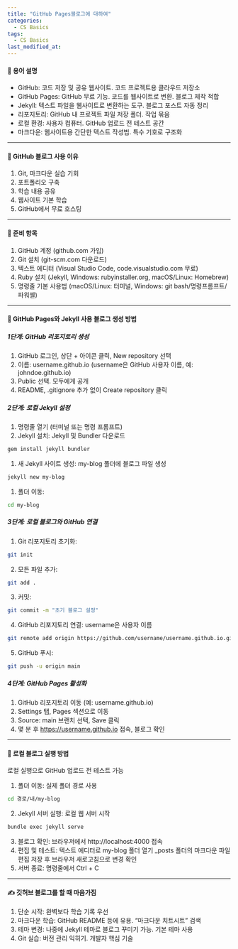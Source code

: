 ```yaml
---
title: "GitHub Pages블로그에 대하여"
categories:
  - CS Basics
tags:
  - CS Basics
last_modified_at:
---
```

#### 📌 용어 설명
- GitHub: 코드 저장 및 공유 웹사이트. 코드 프로젝트용 클라우드 저장소
- GitHub Pages: GitHub 무료 기능. 코드를 웹사이트로 변환. 블로그 제작 적합
- Jekyll: 텍스트 파일을 웹사이트로 변환하는 도구. 블로그 포스트 자동 정리
- 리포지토리: GitHub 내 프로젝트 파일 저장 폴더. 작업 묶음
- 로컬 환경: 사용자 컴퓨터. GitHub 업로드 전 테스트 공간
- 마크다운: 웹사이트용 간단한 텍스트 작성법. 특수 기호로 구조화

---
#### 📌 GitHub 블로그 사용 이유
1. Git, 마크다운 실습 기회
2. 포트폴리오 구축
3. 학습 내용 공유
4. 웹사이트 기본 학습
5. GitHub에서 무료 호스팅

---
#### 📌 준비 항목
1. GitHub 계정 (github.com 가입)
2. Git 설치 (git-scm.com 다운로드)
3. 텍스트 에디터 (Visual Studio Code, code.visualstudio.com 무료)
4. Ruby 설치 (Jekyll, Windows: rubyinstaller.org, macOS/Linux: Homebrew)
5. 명령줄 기본 사용법 (macOS/Linux: 터미널, Windows: git bash/명령프롬프트/파워셸)

---
#### 📌 GitHub Pages와 Jekyll 사용 블로그 생성 방법
##### 1단계: GitHub 리포지토리 생성
1. GitHub 로그인, 상단 + 아이콘 클릭, New repository 선택
2. 이름: username.github.io (username은 GitHub 사용자 이름, 예: johndoe.github.io)
3. Public 선택. 모두에게 공개
4. README, .gitignore 추가 없이 Create repository 클릭

##### 2단계: 로컬 Jekyll 설정
1. 명령줄 열기 (터미널 또는 명령 프롬프트)
2. Jekyll 설치: Jekyll 및 Bundler 다운로드
  ```bash
  gem install jekyll bundler
  ```
1. 새 Jekyll 사이트 생성: my-blog 폴더에 블로그 파일 생성
```bash
jekyll new my-blog
```
1. 폴더 이동:
```bash
cd my-blog
```

##### 3단계: 로컬 블로그와 GitHub 연결
1. Git 리포지토리 초기화: 
```bash
git init
```
2. 모든 파일 추가: 
```bash
git add .
```
3. 커밋:
```bash
git commit -m "초기 블로그 설정"
```
4. GitHub 리포지토리 연결: username은 사용자 이름
```bash
git remote add origin https://github.com/username/username.github.io.git
```
5. GitHub 푸시:
```bash
git push -u origin main
```

##### 4단계: GitHub Pages 활성화
1. GitHub 리포지토리 이동 (예: username.github.io)
2. Settings 탭, Pages 섹션으로 이동
3. Source: main 브랜치 선택, Save 클릭
4. 몇 분 후 https://username.github.io 접속, 블로그 확인

---
#### 📌 로컬 블로그 실행 방법
로컬 실행으로 GitHub 업로드 전 테스트 가능
1. 폴더 이동: 실제 폴더 경로 사용
```bash
cd 경로/내/my-blog
```
2. Jekyll 서버 실행: 로컬 웹 서버 시작
```bash
bundle exec jekyll serve
```
3. 블로그 확인: 브라우저에서 http://localhost:4000 접속
4. 편집 및 테스트:
텍스트 에디터로 my-blog 폴더 열기
_posts 폴더의 마크다운 파일 편집
저장 후 브라우저 새로고침으로 변경 확인
5. 서버 종료: 명령줄에서 Ctrl + C

---
#### ✍ 깃허브 블로그를 할 때 마음가짐
1. 단순 시작: 완벽보다 학습 기록 우선
2. 마크다운 학습: GitHub README 등에 유용. “마크다운 치트시트” 검색
3. 테마 변경: 나중에 Jekyll 테마로 블로그 꾸미기 가능. 기본 테마 사용
4. Git 실습: 버전 관리 익히기. 개발자 핵심 기술
